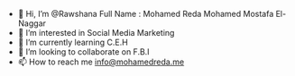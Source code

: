 - 👋 Hi, I’m @Rawshana Full Name : Mohamed Reda Mohamed Mostafa El-Naggar
- 👀 I’m interested in Social Media Marketing
- 🌱 I’m currently learning C.E.H
- 💞️ I’m looking to collaborate on F.B.I
- 📫 How to reach me info@mohamedreda.me

<!---
Rawshana/Rawshana is a ✨ special ✨ repository because its `README.md` (this file) appears on your GitHub profile.
--->
